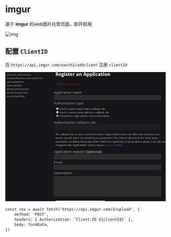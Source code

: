 # imgur
基于 **imgur** 的web图片托管页面，即开即用

![img](https://i.imgur.com/9RLDxB7.png)

## 配置 `ClientID`
在 `https://api.imgur.com/oauth2/addclient` 注册 `clientId`

![img](./image/getlientid.png)


```
const res = await fetch('https://api.imgur.com/3/upload', {
    method: 'POST',
    headers: { Authorization: `Client-ID ${clientId}` },
    body: formData,
})
```
